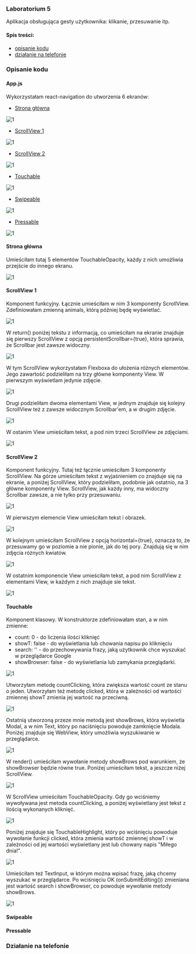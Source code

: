 ### Laboratorium 5
Aplikacja obsługująca gesty użytkownika: klikanie, przesuwanie itp.

#### Spis treści:
- [opisanie kodu](https://github.com/kamilanagorska/aplikacje-mobilne-nagorska-185ic/tree/main/Laboratorium5#opisanie-kodu)
- [działanie na telefonie](https://github.com/kamilanagorska/aplikacje-mobilne-nagorska-185ic/tree/main/Laboratorium5#dzia%C5%82anie-na-telefonie)

### Opisanie kodu
#### App.js
Wykorzystałam react-navigation do utworzenia 6 ekranów:
- [Strona główna](https://github.com/kamilanagorska/aplikacje-mobilne-nagorska-185ic/tree/main/Laboratorium5#strona-g%C5%82%C3%B3wna)

![1](https://github.com/kamilanagorska/aplikacje-mobilne-nagorska-185ic/blob/main/Laboratorium5/screenshots/1.png?raw=true)

- [ScrollView 1](https://github.com/kamilanagorska/aplikacje-mobilne-nagorska-185ic/tree/main/Laboratorium5#scrollview-1)

![1](https://github.com/kamilanagorska/aplikacje-mobilne-nagorska-185ic/blob/main/Laboratorium5/screenshots/2.png?raw=true)

- [ScrollView 2](https://github.com/kamilanagorska/aplikacje-mobilne-nagorska-185ic/tree/main/Laboratorium5#scrollview-2)

![1](https://github.com/kamilanagorska/aplikacje-mobilne-nagorska-185ic/blob/main/Laboratorium5/screenshots/3.png?raw=true)

- [Touchable](https://github.com/kamilanagorska/aplikacje-mobilne-nagorska-185ic/tree/main/Laboratorium5#touchable)

![1](https://github.com/kamilanagorska/aplikacje-mobilne-nagorska-185ic/blob/main/Laboratorium5/screenshots/4.png?raw=true)

- [Swipeable](https://github.com/kamilanagorska/aplikacje-mobilne-nagorska-185ic/tree/main/Laboratorium5#swipeable)

![1](https://github.com/kamilanagorska/aplikacje-mobilne-nagorska-185ic/blob/main/Laboratorium5/screenshots/5.png?raw=true)

- [Pressable](https://github.com/kamilanagorska/aplikacje-mobilne-nagorska-185ic/tree/main/Laboratorium5#pressable)

![1](https://github.com/kamilanagorska/aplikacje-mobilne-nagorska-185ic/blob/main/Laboratorium5/screenshots/6.png?raw=true)

#### Strona główna
Umieściłam tutaj 5 elementów TouchableOpacity, każdy z nich umożliwia przejście do innego ekranu.

![1](https://github.com/kamilanagorska/aplikacje-mobilne-nagorska-185ic/blob/main/Laboratorium5/screenshots/7.png?raw=true)

#### ScrollView 1
Komponent funkcyjny. Łącznie umieściłam w nim 3 komponenty ScrollView. Zdefiniowałam zmienną animals, którą później będę wyświetlać.

![1](https://github.com/kamilanagorska/aplikacje-mobilne-nagorska-185ic/blob/main/Laboratorium5/screenshots/8.png?raw=true)

W return() poniżej tekstu z informacją, co umieściłam na ekranie znajduje się pierwszy ScrollView z opcją persistentScrollbar={true}, która sprawia, że Scrollbar jest zawsze widoczny.

![1](https://github.com/kamilanagorska/aplikacje-mobilne-nagorska-185ic/blob/main/Laboratorium5/screenshots/9.png?raw=true)

W tym ScrollView wykorzystałam Flexboxa do ułożenia różnych elementów. Jego zawartość podzieliłam na trzy główne komponenty View. W pierwszym wyświetlam jedynie zdjęcie.

![1](https://github.com/kamilanagorska/aplikacje-mobilne-nagorska-185ic/blob/main/Laboratorium5/screenshots/10.png?raw=true)

Drugi podzieliłam dwoma elementami View, w jednym znajduje się kolejny ScrollView też z zawsze widocznym Scrollbar'em, a w drugim zdjęcie.

![1](https://github.com/kamilanagorska/aplikacje-mobilne-nagorska-185ic/blob/main/Laboratorium5/screenshots/11.png?raw=true)

W ostanim View umieściłam tekst, a pod nim trzeci ScrollView ze zdjęciami.

![1](https://github.com/kamilanagorska/aplikacje-mobilne-nagorska-185ic/blob/main/Laboratorium5/screenshots/12.png?raw=true)

#### ScrollView 2
Komponent funkcyjny. Tutaj też łącznie umieściłam 3 komponenty ScrollView. Na górze umieściłam tekst z wyjaśnieniem co znajduje się na ekranie, a poniżej ScrollView, który podzieliłam,
podobnie jak ostatnio, na 3 główne komponenty View. ScrollView, jak każdy inny, ma widoczny Scrollbar zawsze, a nie tylko przy przesuwaniu. 

![1](https://github.com/kamilanagorska/aplikacje-mobilne-nagorska-185ic/blob/main/Laboratorium5/screenshots/13.png?raw=true)

W pierwszym elemencie View umieściłam tekst i obrazek.

![1](https://github.com/kamilanagorska/aplikacje-mobilne-nagorska-185ic/blob/main/Laboratorium5/screenshots/14.png?raw=true)

W kolejnym umieściłam ScrollView z opcją horizontal={true}, oznacza to, że przesuwamy go w poziomie a nie pionie, jak do tej pory. Znajdują się w nim zdjęcia różnych kwiatów.

![1](https://github.com/kamilanagorska/aplikacje-mobilne-nagorska-185ic/blob/main/Laboratorium5/screenshots/15.png?raw=true)

W ostatnim komponencie View umieściłam tekst, a pod nim ScrollView z elementami View, w każdym z nich znajduje sie tekst.

![1](https://github.com/kamilanagorska/aplikacje-mobilne-nagorska-185ic/blob/main/Laboratorium5/screenshots/16.png?raw=true)

#### Touchable
Komponent klasowy. W konstruktorze zdefiniowałam stan, a w nim zmienne:
- count: 0 - do liczenia ilości kliknięć
- showT: false - do wyświetlania lub chowania napisu po kliknięciu
- search: '' - do przechowywania frazy, jaką użytkownik chce wyszukać w przeglądarce Google
- showBrowser: false - do wyświetlania lub zamykania przeglądarki.

![1](https://github.com/kamilanagorska/aplikacje-mobilne-nagorska-185ic/blob/main/Laboratorium5/screenshots/17.png?raw=true)

Utworzyłam metodę countClicking, która zwiększa wartość count ze stanu o jeden. Utworzyłam też metodę clicked, która w zależności od wartości zmiennej showT zmienia jej wartość na przeciwną. 

![1](https://github.com/kamilanagorska/aplikacje-mobilne-nagorska-185ic/blob/main/Laboratorium5/screenshots/18.png?raw=true)

Ostatnią utworzoną przeze mnie metodą jest showBrows, która wyświetla Modal, a w nim Text, który po naciśnięciu powoduje zamknięcie Modala. Poniżej znajduje się WebView, który umożliwia wyszukiwanie w przeglądarce. 

![1](https://github.com/kamilanagorska/aplikacje-mobilne-nagorska-185ic/blob/main/Laboratorium5/screenshots/19.png?raw=true)

W render() umieściłam wywołanie metody showBrows pod warunkiem, że showBrowser będzie równe true. Poniżej umieściłam tekst, a jeszcze niżej ScrollView.

![1](https://github.com/kamilanagorska/aplikacje-mobilne-nagorska-185ic/blob/main/Laboratorium5/screenshots/20.png?raw=true)

W ScrollView umieściłam TouchableOpacity. Gdy go wciśniemy wywoływana jest metoda countClicking, a poniżej wyświetlany jest tekst z ilością wykonanych kliknięć.

![1](https://github.com/kamilanagorska/aplikacje-mobilne-nagorska-185ic/blob/main/Laboratorium5/screenshots/21.png?raw=true)

Poniżej znajduje się TouchableHighlight, który po wciśnięciu powoduje wywołanie funkcji clicked, która zmienia wartość zmiennej showT i w zależności od jej wartości wyświetlany jest lub chowany napis "Miłego dnia!".

![1](https://github.com/kamilanagorska/aplikacje-mobilne-nagorska-185ic/blob/main/Laboratorium5/screenshots/22.png?raw=true)

Umieściłam też TextInput, w którym można wpisać frazę, jaką chcemy wyszukać w przeglądarce. Po wciśnięciu OK (onSubmitEditing()) zmieniana jest wartość search i showBrowser, co powoduje wywołanie metody showBrows.

![1](https://github.com/kamilanagorska/aplikacje-mobilne-nagorska-185ic/blob/main/Laboratorium5/screenshots/23.png?raw=true)

#### Swipeable
#### Pressable
### Działanie na telefonie